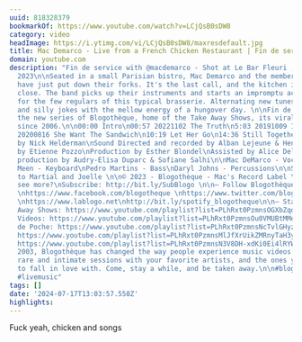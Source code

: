 ```yaml
---
uuid: 818328379
bookmarkOf: https://www.youtube.com/watch?v=LCjQsB0sDW8
category: video
headImage: https://i.ytimg.com/vi/LCjQsB0sDW8/maxresdefault.jpg
title: Mac Demarco - Live from a French Chicken Restaurant | Fin de service
domain: youtube.com
description: "Fin de service with @macdemarco - Shot at Le Bar Fleuri , Paris - July
  2023\n\nSeated in a small Parisian bistro, Mac Demarco and the members of his band
  have just put down their forks. It's the last call, and the kitchen is about to
  close. The band picks up their instruments and starts an impromptu acoustic concert
  for the few regulars of this typical brasserie. Alternating new tunes, fan favorites
  and silly jokes with the mellow energy of a hungover day. \n\nFin de service is
  the new series of Blogothèque, home of the Take Away Shows, its viral YouTube series
  since 2006.\n\n00:00 Intro\n00:57 20221102 The Truth\n5:03 20191009 I Like Her\n8:11
  20200816 She Want The Sandwich\n10:19 Let Her Go\n14:36 Still Together\n\nDirected
  by Nick Helderman\nSound Directed and recorded by Alban Lejeune & Henri D’Armancourt\nMixed
  by Etienne Pozzo\nProduction by Esther Blondel\nAssisted by Alice Delalle\nPost
  production by Audry-Elisa Duparc & Sofiane Salhi\n\nMac DeMarco - Vocals/guitar\nAlec
  Meen - Keyboard\nPedro Martins - Bass\nDaryl Johns - Percussions\n\nSpecial thanks
  to Martial and Joelle \n\n© 2023 - Blogothèque - Mac's Record Label \n\n— Want to
  see more?\nSubscribe: http://bit.ly/SubBlogo \n\n— Follow Blogothèque\nhttps://www.instagram.com/blogotheque
  \nhttps://www.facebook.com/blogotheque \nhttps://www.twitter.com/blogotheque \nhttps://www.blogotheque.net
  \nhttps://www.lablogo.net\nhttp://bit.ly/spotify_blogotheque\n\n— Stay a while\nTake
  Away Shows: https://www.youtube.com/playlist?list=PLhRxt0PzmnsOGXbZqo07Cw_ZgcZ52wHbM\nMusic
  Videos: https://www.youtube.com/playlist?list=PLhRxt0PzmnsOu0VMUBtMMenulSGCpM_vM\nSoirées
  de Poche: https://www.youtube.com/playlist?list=PLhRxt0PzmnsNcTvlGHyzwDDr89z2aOngW\nReprise:
  https://www.youtube.com/playlist?list=PLhRxt0PzmnsMlJfXrUikZMRnyTaH3ySjq\nLive Music:
  https://www.youtube.com/playlist?list=PLhRxt0PzmnsN3V8DH-xdKi0Ei4lRYWP9D\n\n-\n\nSince
  2003, Blogothèque has changed the way people experience music videos. We film beautiful,
  rare and intimate sessions with your favorite artists, and the ones you are soon
  to fall in love with. Come, stay a while, and be taken away.\n\n#blogotheque #musicsession
  #livemusic"
tags: []
date: '2024-07-17T13:03:57.558Z'
highlights: 
---
```


Fuck yeah, chicken and songs

